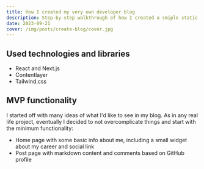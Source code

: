 ```yaml
---
title: How I created my very own developer blog
description: Step-by-step walkthrough of how I created a smiple static blog with React, Next.js, Tailwind.css and Contentlayer
date: 2023-09-21
cover: /img/posts/create-blog/cover.jpg
---
```


## Used technologies and libraries

- React and Next.js
- Contentlayer
- Tailwind.css

## MVP functionality

I started off with many ideas of what I'd like to see in my blog. As in any real life project, eventually I decided to not overcomplicate things and start with the minimum functionality:

- Home page with some basic info about me, including a small widget about my career and social link
- Post page with markdown content and comments based on GitHub profile

